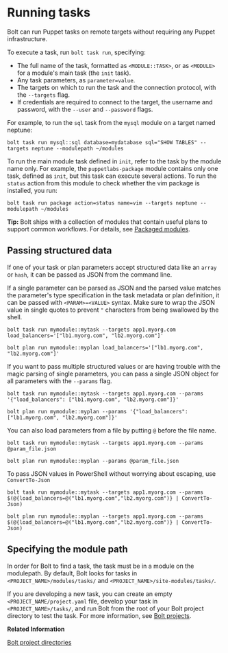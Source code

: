 # Running tasks

Bolt can run Puppet tasks on remote targets without requiring any Puppet infrastructure. 

To execute a task, run `bolt task run`, specifying:

-   The full name of the task, formatted as `<MODULE::TASK>`, or as `<MODULE>` for a module's main task \(the `init` task\).
-   Any task parameters, as `parameter=value`.
-   The targets on which to run the task and the connection protocol, with the `--targets` flag.
-   If credentials are required to connect to the target, the username and password, with the `--user` and `--password` flags.

For example, to run the `sql` task from the `mysql` module on a target named neptune:

```
bolt task run mysql::sql database=mydatabase sql="SHOW TABLES" --targets neptune --modulepath ~/modules
```

To run the main module task defined in `init`, refer to the task by the module name only. For example, the `puppetlabs-package` module contains only one task, defined as `init`, but this task can execute several actions. To run the `status` action from this module to check whether the vim package is installed, you run:

```
bolt task run package action=status name=vim --targets neptune --modulepath ~/modules
```

**Tip:** Bolt ships with a collection of modules that contain useful plans to support common workflows. For details, see [Packaged modules](bolt_installing_modules.md).


## Passing structured data

If one of your task or plan parameters accept structured data like an `array` or `hash`, it can be passed as JSON from the command line.

If a single parameter can be parsed as JSON and the parsed value matches the parameter's type specification in the task metadata or plan definition, it can be passed with `<PARAM>=<VALUE>` syntax. Make sure to wrap the JSON value in single quotes to prevent `"` characters from being swallowed by the shell.

```
bolt task run mymodule::mytask --targets app1.myorg.com load_balancers='["lb1.myorg.com", "lb2.myorg.com"]'
```

```
bolt plan run mymodule::myplan load_balancers='["lb1.myorg.com", "lb2.myorg.com"]'
```

If you want to pass multiple structured values or are having trouble with the magic parsing of single parameters, you can pass a single JSON object for all parameters with the `--params` flag.

```
bolt task run mymodule::mytask --targets app1.myorg.com --params '{"load_balancers": ["lb1.myorg.com", "lb2.myorg.com"]}'
```

```
bolt plan run mymodule::myplan --params '{"load_balancers": ["lb1.myorg.com", "lb2.myorg.com"]}'
```

You can also load parameters from a file by putting `@` before the file name.

```
bolt task run mymodule::mytask --targets app1.myorg.com --params @param_file.json
```

```
bolt plan run mymodule::myplan --params @param_file.json
```

To pass JSON values in PowerShell without worrying about escaping, use `ConvertTo-Json`

```
bolt task run mymodule::mytask --targets app1.myorg.com --params $(@{load_balancers=@("lb1.myorg.com","lb2.myorg.com")} | ConvertTo-Json)
```

```
bolt plan run mymodule::myplan --targets app1.myorg.com --params $(@{load_balancers=@("lb1.myorg.com","lb2.myorg.com")} | ConvertTo-Json)
```

## Specifying the module path

In order for Bolt to find a task, the task must be in a module on the
modulepath. By default, Bolt looks for tasks in `<PROJECT_NAME>/modules/tasks/`
and `<PROJECT_NAME>/site-modules/tasks/`.

If you are developing a new task, you can create an empty `<PROJECT_NAME/project.yaml` file, develop your task in `<PROJECT_NAME>/tasks/`, and run Bolt from the root of your Bolt project directory to test the task. For more information, see [Bolt projects](./experimental_features.md#bolt-projects).

**Related Information**

[Bolt project directories](#bolt_project_directories.md)
